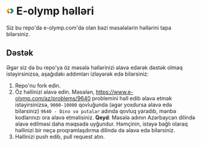 # <img width="20" src="eolymp.png"> E-olymp həlləri
Siz bu repo'da e-olymp.com'da olan bəzi məsələlərin həllərini tapa bilərsiniz.

## Dəstək

Əgər siz də bu repo'ya öz məsələ həllərinizi əlavə edərək dəstək olmaq istəyirsinizsə, aşağıdakı addımları izləyərək edə bilərsiniz:

1. Repo'nu fork edin.
2. Öz həllinizi əlavə edin.
   Məsələn, https://www.e-olymp.com/az/problems/9640 problemini həll edib əlavə etmək istəyirsinizsə, `9000-10000` qovluğunda (əgər yoxdursa əlavə edə bilərsiniz) `9640 - Dino və putalar` adında qovluq yaradıb, mənbə kodlarınızı ora əlavə etməlisiniz.
   **Qeyd**: Məsələ adının Azərbaycan dilində əlavə edilməsi daha məqsədə uyğundur. Həmçinin, istəyə bağlı olaraq həllinizi bir neçə proqramlaşdırma dilində də əlavə edə bilərsiniz.
3. Həllinizi push edib, pull request atın.
